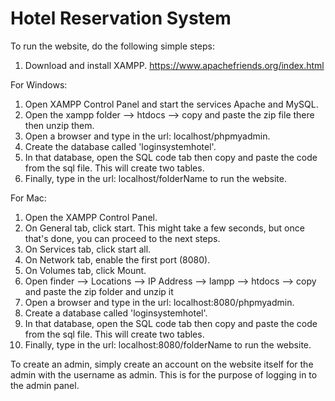 # Hotel Reservation System
 
To run the website, do the following simple steps:

1) Download and install XAMPP. https://www.apachefriends.org/index.html

For Windows:
1) Open XAMPP Control Panel and start the services Apache and  MySQL. 
2) Open the xampp folder --> htdocs --> copy and paste the zip file there then unzip them. 
3) Open a browser and type in the url: localhost/phpmyadmin.
4) Create the database called 'loginsystemhotel'.
5) In that database, open the SQL code tab then copy and paste the code from the sql file. This will create two tables. 
6) Finally, type in the url: localhost/folderName to run the website.

For Mac:
1) Open the XAMPP Control Panel.
2) On General tab, click start. This might take a few seconds, but once that's done, you can proceed to the next steps. 
3) On Services tab, click start all.
4) On Network tab, enable the first port (8080). 
5) On Volumes tab, click Mount. 
6) Open finder --> Locations --> IP Address --> lampp --> htdocs --> copy and paste the zip folder and unzip it
7) Open a browser and type in the url: localhost:8080/phpmyadmin.
8) Create a database called 'loginsystemhotel'.
9) In that database, open the SQL code tab then copy and paste the code from the sql file. This will create two tables. 
10) Finally, type in the url: localhost:8080/folderName to run the website.

To create an admin, simply create an account on the website itself for the admin with the username as admin. This is for the purpose of logging in to the admin panel.
